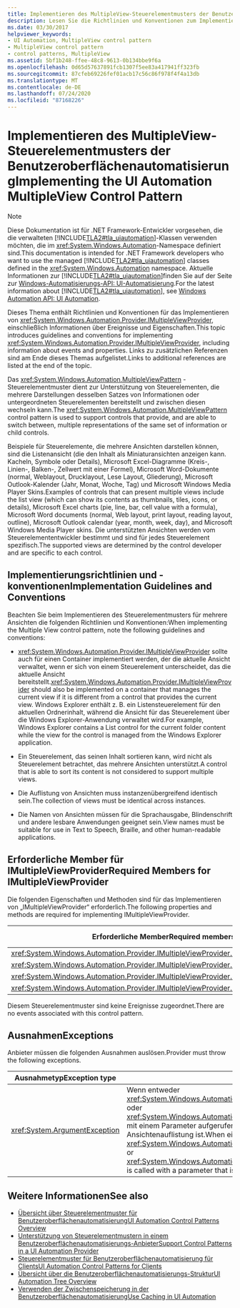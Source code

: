 ```yaml
---
title: Implementieren des MultipleView-Steuerelementmusters der Benutzeroberflächenautomatisierung
description: Lesen Sie die Richtlinien und Konventionen zum Implementieren des MultipleView-Steuerelement Musters in der Benutzeroberflächen Automatisierung. Siehe erforderliche Member für die IMultipleViewProvider-Schnittstelle.
ms.date: 03/30/2017
helpviewer_keywords:
- UI Automation, MultipleView control pattern
- MultipleView control pattern
- control patterns, MultipleView
ms.assetid: 5bf1b248-ffee-48c8-9613-0b134bbe9f6a
ms.openlocfilehash: 0d65d57637891fcb1307f5ee83a417941ff323fb
ms.sourcegitcommit: 87cfeb69226fef01acb17c56c86f978f4f4a13db
ms.translationtype: MT
ms.contentlocale: de-DE
ms.lasthandoff: 07/24/2020
ms.locfileid: "87168226"
---
```

# <a name="implementing-the-ui-automation-multipleview-control-pattern"></a><span data-ttu-id="382e9-104">Implementieren des MultipleView-Steuerelementmusters der Benutzeroberflächenautomatisierung</span><span class="sxs-lookup"><span data-stu-id="382e9-104">Implementing the UI Automation MultipleView Control Pattern</span></span>
> [!NOTE]
> <span data-ttu-id="382e9-105">Diese Dokumentation ist für .NET Framework-Entwickler vorgesehen, die die verwalteten [!INCLUDE[TLA2#tla_uiautomation](../../../includes/tla2sharptla-uiautomation-md.md)]-Klassen verwenden möchten, die im <xref:System.Windows.Automation>-Namespace definiert sind.</span><span class="sxs-lookup"><span data-stu-id="382e9-105">This documentation is intended for .NET Framework developers who want to use the managed [!INCLUDE[TLA2#tla_uiautomation](../../../includes/tla2sharptla-uiautomation-md.md)] classes defined in the <xref:System.Windows.Automation> namespace.</span></span> <span data-ttu-id="382e9-106">Aktuelle Informationen zur [!INCLUDE[TLA2#tla_uiautomation](../../../includes/tla2sharptla-uiautomation-md.md)]finden Sie auf der Seite zur [Windows-Automatisierungs-API: UI-Automatisierung](/windows/win32/winauto/entry-uiauto-win32).</span><span class="sxs-lookup"><span data-stu-id="382e9-106">For the latest information about [!INCLUDE[TLA2#tla_uiautomation](../../../includes/tla2sharptla-uiautomation-md.md)], see [Windows Automation API: UI Automation](/windows/win32/winauto/entry-uiauto-win32).</span></span>  
  
 <span data-ttu-id="382e9-107">Dieses Thema enthält Richtlinien und Konventionen für das Implementieren von <xref:System.Windows.Automation.Provider.IMultipleViewProvider>, einschließlich Informationen über Ereignisse und Eigenschaften.</span><span class="sxs-lookup"><span data-stu-id="382e9-107">This topic introduces guidelines and conventions for implementing <xref:System.Windows.Automation.Provider.IMultipleViewProvider>, including information about events and properties.</span></span> <span data-ttu-id="382e9-108">Links zu zusätzlichen Referenzen sind am Ende dieses Themas aufgelistet.</span><span class="sxs-lookup"><span data-stu-id="382e9-108">Links to additional references are listed at the end of the topic.</span></span>  
  
 <span data-ttu-id="382e9-109">Das <xref:System.Windows.Automation.MultipleViewPattern> -Steuerelementmuster dient zur Unterstützung von Steuerelementen, die mehrere Darstellungen desselben Satzes von Informationen oder untergeordneten Steuerelementen bereitstellt und zwischen diesen wechseln kann.</span><span class="sxs-lookup"><span data-stu-id="382e9-109">The <xref:System.Windows.Automation.MultipleViewPattern> control pattern is used to support controls that provide, and are able to switch between, multiple representations of the same set of information or child controls.</span></span>  
  
 <span data-ttu-id="382e9-110">Beispiele für Steuerelemente, die mehrere Ansichten darstellen können, sind die Listenansicht (die den Inhalt als Miniaturansichten anzeigen kann. Kacheln, Symbole oder Details), Microsoft Excel-Diagramme (Kreis-, Linien-, Balken-, Zellwert mit einer Formel), Microsoft Word-Dokumente (normal, Weblayout, Drucklayout, Lese Layout, Gliederung), Microsoft Outlook-Kalender (Jahr, Monat, Woche, Tag) und Microsoft Windows Media Player Skins.</span><span class="sxs-lookup"><span data-stu-id="382e9-110">Examples of controls that can present multiple views include the list view (which can show its contents as thumbnails, tiles, icons, or details), Microsoft Excel charts (pie, line, bar, cell value with a formula), Microsoft Word documents (normal, Web layout, print layout, reading layout, outline), Microsoft Outlook calendar (year, month, week, day), and Microsoft Windows Media Player skins.</span></span> <span data-ttu-id="382e9-111">Die unterstützten Ansichten werden vom Steuerelemententwickler bestimmt und sind für jedes Steuerelement spezifisch.</span><span class="sxs-lookup"><span data-stu-id="382e9-111">The supported views are determined by the control developer and are specific to each control.</span></span>  
  
<a name="Implementation_Guidelines_and_Conventions"></a>
## <a name="implementation-guidelines-and-conventions"></a><span data-ttu-id="382e9-112">Implementierungsrichtlinien und -konventionen</span><span class="sxs-lookup"><span data-stu-id="382e9-112">Implementation Guidelines and Conventions</span></span>  
 <span data-ttu-id="382e9-113">Beachten Sie beim Implementieren des Steuerelementmusters für mehrere Ansichten die folgenden Richtlinien und Konventionen:</span><span class="sxs-lookup"><span data-stu-id="382e9-113">When implementing the Multiple View control pattern, note the following guidelines and conventions:</span></span>  
  
- <span data-ttu-id="382e9-114"><xref:System.Windows.Automation.Provider.IMultipleViewProvider> sollte auch für einen Container implementiert werden, der die aktuelle Ansicht verwaltet, wenn er sich von einem Steuerelement unterscheidet, das die aktuelle Ansicht bereitstellt.</span><span class="sxs-lookup"><span data-stu-id="382e9-114"><xref:System.Windows.Automation.Provider.IMultipleViewProvider> should also be implemented on a container that manages the current view if it is different from a control that provides the current view.</span></span> <span data-ttu-id="382e9-115">Windows Explorer enthält z. B. ein Listensteuerelement für den aktuellen Ordnerinhalt, während die Ansicht für das Steuerelement über die Windows Explorer-Anwendung verwaltet wird.</span><span class="sxs-lookup"><span data-stu-id="382e9-115">For example, Windows Explorer contains a List control for the current folder content while the view for the control is managed from the Windows Explorer application.</span></span>  
  
- <span data-ttu-id="382e9-116">Ein Steuerelement, das seinen Inhalt sortieren kann, wird nicht als Steuerelement betrachtet, das mehrere Ansichten unterstützt.</span><span class="sxs-lookup"><span data-stu-id="382e9-116">A control that is able to sort its content is not considered to support multiple views.</span></span>  
  
- <span data-ttu-id="382e9-117">Die Auflistung von Ansichten muss instanzenübergreifend identisch sein.</span><span class="sxs-lookup"><span data-stu-id="382e9-117">The collection of views must be identical across instances.</span></span>  
  
- <span data-ttu-id="382e9-118">Die Namen von Ansichten müssen für die Sprachausgabe, Blindenschrift und andere lesbare Anwendungen geeignet sein.</span><span class="sxs-lookup"><span data-stu-id="382e9-118">View names must be suitable for use in Text to Speech, Braille, and other human-readable applications.</span></span>  
  
<a name="Required_Members_for_IMultipleViewProvider"></a>
## <a name="required-members-for-imultipleviewprovider"></a><span data-ttu-id="382e9-119">Erforderliche Member für IMultipleViewProvider</span><span class="sxs-lookup"><span data-stu-id="382e9-119">Required Members for IMultipleViewProvider</span></span>  
 <span data-ttu-id="382e9-120">Die folgenden Eigenschaften und Methoden sind für das Implementieren von „IMultipleViewProvider“ erforderlich.</span><span class="sxs-lookup"><span data-stu-id="382e9-120">The following properties and methods are required for implementing IMultipleViewProvider.</span></span>  
  
|<span data-ttu-id="382e9-121">Erforderliche Member</span><span class="sxs-lookup"><span data-stu-id="382e9-121">Required members</span></span>|<span data-ttu-id="382e9-122">Memberart</span><span class="sxs-lookup"><span data-stu-id="382e9-122">Member type</span></span>|<span data-ttu-id="382e9-123">Hinweise</span><span class="sxs-lookup"><span data-stu-id="382e9-123">Notes</span></span>|  
|----------------------|-----------------|-----------|  
|<xref:System.Windows.Automation.Provider.IMultipleViewProvider.CurrentView%2A>|<span data-ttu-id="382e9-124">Eigenschaft</span><span class="sxs-lookup"><span data-stu-id="382e9-124">Property</span></span>|<span data-ttu-id="382e9-125">Keine</span><span class="sxs-lookup"><span data-stu-id="382e9-125">None</span></span>|  
|<xref:System.Windows.Automation.Provider.IMultipleViewProvider.GetSupportedViews%2A>|<span data-ttu-id="382e9-126">Methode</span><span class="sxs-lookup"><span data-stu-id="382e9-126">Method</span></span>|<span data-ttu-id="382e9-127">Keine</span><span class="sxs-lookup"><span data-stu-id="382e9-127">None</span></span>|  
|<xref:System.Windows.Automation.Provider.IMultipleViewProvider.GetViewName%2A>|<span data-ttu-id="382e9-128">Methode</span><span class="sxs-lookup"><span data-stu-id="382e9-128">Method</span></span>|<span data-ttu-id="382e9-129">Keine</span><span class="sxs-lookup"><span data-stu-id="382e9-129">None</span></span>|  
|<xref:System.Windows.Automation.Provider.IMultipleViewProvider.SetCurrentView%2A>|<span data-ttu-id="382e9-130">Methode</span><span class="sxs-lookup"><span data-stu-id="382e9-130">Method</span></span>|<span data-ttu-id="382e9-131">Keine</span><span class="sxs-lookup"><span data-stu-id="382e9-131">None</span></span>|  
  
 <span data-ttu-id="382e9-132">Diesem Steuerelementmuster sind keine Ereignisse zugeordnet.</span><span class="sxs-lookup"><span data-stu-id="382e9-132">There are no events associated with this control pattern.</span></span>  
  
<a name="Exceptions"></a>
## <a name="exceptions"></a><span data-ttu-id="382e9-133">Ausnahmen</span><span class="sxs-lookup"><span data-stu-id="382e9-133">Exceptions</span></span>  
 <span data-ttu-id="382e9-134">Anbieter müssen die folgenden Ausnahmen auslösen.</span><span class="sxs-lookup"><span data-stu-id="382e9-134">Provider must throw the following exceptions.</span></span>  
  
|<span data-ttu-id="382e9-135">Ausnahmetyp</span><span class="sxs-lookup"><span data-stu-id="382e9-135">Exception type</span></span>|<span data-ttu-id="382e9-136">Bedingung</span><span class="sxs-lookup"><span data-stu-id="382e9-136">Condition</span></span>|  
|--------------------|---------------|  
|<xref:System.ArgumentException>|<span data-ttu-id="382e9-137">Wenn entweder <xref:System.Windows.Automation.Provider.IMultipleViewProvider.SetCurrentView%2A> oder <xref:System.Windows.Automation.Provider.IMultipleViewProvider.GetViewName%2A> mit einem Parameter aufgerufen wird, der kein Member der unterstützten Ansichtenauflistung ist.</span><span class="sxs-lookup"><span data-stu-id="382e9-137">When either <xref:System.Windows.Automation.Provider.IMultipleViewProvider.SetCurrentView%2A> or <xref:System.Windows.Automation.Provider.IMultipleViewProvider.GetViewName%2A> is called with a parameter that is not a member of the supported views collection.</span></span>|  
  
## <a name="see-also"></a><span data-ttu-id="382e9-138">Weitere Informationen</span><span class="sxs-lookup"><span data-stu-id="382e9-138">See also</span></span>

- [<span data-ttu-id="382e9-139">Übersicht über Steuerelementmuster für Benutzeroberflächenautomatisierung</span><span class="sxs-lookup"><span data-stu-id="382e9-139">UI Automation Control Patterns Overview</span></span>](ui-automation-control-patterns-overview.md)
- [<span data-ttu-id="382e9-140">Unterstützung von Steuerelementmustern in einem Benutzeroberflächenautomatisierungs-Anbieter</span><span class="sxs-lookup"><span data-stu-id="382e9-140">Support Control Patterns in a UI Automation Provider</span></span>](support-control-patterns-in-a-ui-automation-provider.md)
- [<span data-ttu-id="382e9-141">Steuerelementmuster für Benutzeroberflächenautomatisierung für Clients</span><span class="sxs-lookup"><span data-stu-id="382e9-141">UI Automation Control Patterns for Clients</span></span>](ui-automation-control-patterns-for-clients.md)
- [<span data-ttu-id="382e9-142">Übersicht über die Benutzeroberflächenautomatisierungs-Struktur</span><span class="sxs-lookup"><span data-stu-id="382e9-142">UI Automation Tree Overview</span></span>](ui-automation-tree-overview.md)
- [<span data-ttu-id="382e9-143">Verwenden der Zwischenspeicherung in der Benutzeroberflächenautomatisierung</span><span class="sxs-lookup"><span data-stu-id="382e9-143">Use Caching in UI Automation</span></span>](use-caching-in-ui-automation.md)
